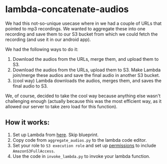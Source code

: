# lambda-concatenate-audios

We had this not-so-unique usecase where in we had a couple of URLs that pointed to mp3 recordings. We wanted to aggregate these into one recording and save them to our S3 bucket from which we could fetch the recording (and use it in our android app). 

We had the following ways to do it:

1. Download the audios from the URLs, merge them, and upload them to S3.
2. Download the audios from the URLs, upload them to S3. Make Lambda join/merge these audios and save the final audio in another S3 bucket.
3. (cool way) Lambda downloads the audios, merges them, and saves the final audio to S3.

We, of course, decided to take the cool way because anything else wasn't challenging enough (actually because this was the most efficient way, as it allowed our server to take zero load for this function).

## How it works:
1. Set up Lambda from [here](https://ap-northeast-1.console.aws.amazon.com/lambda/home?region=ap-northeast-1#/create?step=1). Skip blueprint.
2. Copy code from `aggregate_audios.py` to the lambda code editor.
3. Set your role to `S3 execution role` and set up [permissions](https://console.aws.amazon.com/iam/home?region=ap-northeast-1#roles) to include `AmazonS3FullAccess`.
4. Use the code in `invoke_lambda.py` to invoke your lambda function.
